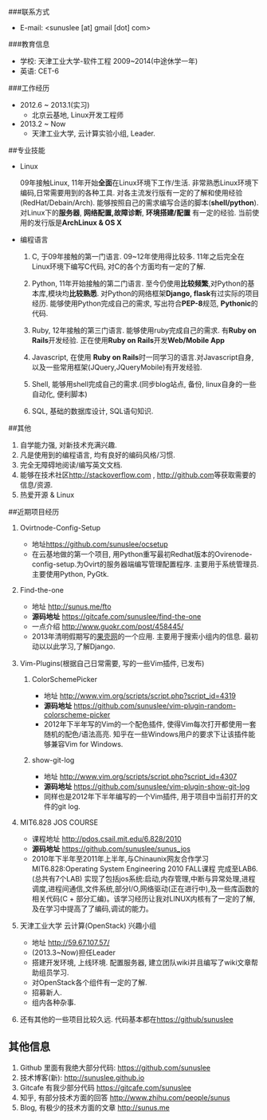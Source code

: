 ###联系方式
* E-mail: <sunuslee [at] gmail [dot] com>

###教育信息
* 学校: 天津工业大学-软件工程 2009~2014(中途休学一年)
* 英语: CET-6

###工作经历
* 2012.6 ~ 2013.1(实习)
    * 北京云基地, Linux开发工程师
* 2013.2 ~ Now
    * 天津工业大学, 云计算实验小组, Leader.


##专业技能
    
* Linux

    09年接触Linux, 11年开始**全面**在Linux环境下工作/生活. 非常熟悉Linux环境下编码,日常需要用到的各种工具. 对各主流发行版有一定的了解和使用经验(RedHat/Debain/Arch). 能够按照自己的需求编写合适的脚本(**shell/python**). 对Linux下的**服务器**, **网络配置,故障诊断**, **环境搭建/配置** 有一定的经验. 当前使用的发行版是**ArchLinux & OS X**

* 编程语言
    1. C, 于09年接触的第一门语言. 09~12年使用得比较多. 11年之后完全在Linux环境下编写C代码, 对C的各个方面均有一定的了解.

    2. Python, 11年开始接触的第二门语言. 至今仍使用**比较频繁**,对Python的基本库,模块均**比较熟悉**. 对Python的网络框架**Django, flask**有过实际的项目经历. 能够使用Python完成自己的需求, 写出符合**PEP-8**规范, **Pythonic**的代码.

    3. Ruby, 12年接触的第三门语言. 能够使用ruby完成自己的需求. 有**Ruby on Rails**开发经验. 正在使用**Ruby on Rails**开发**Web/Mobile App**

    4. Javascript, 在使用 **Ruby on Rails**时一同学习的语言.对Javascript自身,以及一些常用框架(JQuery,JQueryMobile)有开发经验.

    5. Shell, 能够用shell完成自己的需求.(同步blog站点, 备份, linux自身的一些自动化, 便利脚本)

    6. SQL, 基础的数据库设计, SQL语句知识.

##其他
1. 自学能力强, 对新技术充满兴趣.
2. 凡是使用到的编程语言, 均有良好的编码风格/习惯.
3. 完全无障碍地阅读/编写英文文档.
4. 能够在技术社区<http://stackoverflow.com> , <http://github.com>等获取需要的信息/资源.
5. 热爱开源 & Linux

##近期项目经历
1. Ovirtnode-Config-Setup
   * 地址<https://github.com/sunuslee/ocsetup>
   * 在云基地做的第一个项目, 用Python重写最初Redhat版本的Ovirenode-config-setup.为Ovirt的服务器端编写管理配置程序. 主要用于系统管理员. 主要使用Python, PyGtk.

2. Find-the-one
   * 地址 <http://sunus.me/fto>
   * __源码地址__ <https://gitcafe.com/sunuslee/find-the-one>
   * 一点介绍 <http://www.guokr.com/post/458445/>
   * 2013年清明假期写的[果壳网][3]的一个应用. 主要用于搜索小组内的信息. 最初动以以此学习,了解Django.

3. Vim-Plugins(根据自己日常需要, 写的一些Vim插件, 已发布)

   1. ColorSchemePicker
       * 地址 <http://www.vim.org/scripts/script.php?script_id=4319>
       * __源码地址__ <https://github.com/sunuslee/vim-plugin-random-colorscheme-picker>
       * 2012年下半年写的Vim的一个配色插件, 使得Vim每次打开都使用一套随机的配色/语法高亮. 知乎在一些Windows用户的要求下让该插件能够兼容Vim for Windows.

   2. show-git-log
       * 地址 <http://www.vim.org/scripts/script.php?script_id=4307>
       * __源码地址__ <https://github.com/sunuslee/vim-plugin-show-git-log>
       * 同样也是2012年下半年编写的一个Vim插件, 用于项目中当前打开的文件的git log.

4. MIT6.828 JOS COURSE
    * 课程地址 <http://pdos.csail.mit.edu/6.828/2010>
    * __源码地址__ <https://github.com/sunuslee/sunus_jos>
    * 2010年下半年至2011年上半年,与Chinaunix网友合作学习MIT6.828:Operating System Engineering 2010 FALL课程 完成至LAB6.(总共有7个LAB) 实现了包括jos系统:启动,内存管理,中断与异常处理,进程调度,进程间通信,文件系统,部分I/O,网络驱动(正在进行中),及一些库函数的相关代码(C + 部分汇编)。该学习经历让我对LINUX内核有了一定的了解,及在学习中提高了了编码,调试的能力。

5. 天津工业大学 云计算(OpenStack) 兴趣小组
    * 地址 <http://59.67.107.57/>
    * (2013.3~Now)担任Leader
    * 搭建开发环境, 上线环境. 配置服务器, 建立团队wiki并且编写了wiki文章帮助组员学习.
    * 对OpenStack各个组件有一定的了解.
    * 招募新人.
    * 组内各种杂事.

6. 还有其他的一些项目比较久远. 代码基本都在[https://github/sunuslee][6]

## 其他信息
1. Github 里面有我绝大部分代码: <https://github.com/sunuslee>
2. 技术博客(新): <http://sunuslee.github.io>
2. Gitcafe 有我少部分代码 <https://gitcafe.com/sunuslee>
3. 知乎, 有部分技术方面的回答 <http://www.zhihu.com/people/sunus>
4. Blog, 有极少的技术方面的文章 <http://sunus.me>


[1]: https://github.com/sunuslee/ocsetup
[2]: https://gitcafe.com/sunuslee/find-the-one
[3]: http://www.guokr.com
[4]: http://www.vim.org/scripts/script.php?script_id=4319
[5]: http://www.vim.org/scripts/script.php?script_id=4307
[6]: https://github.com/sunuslee
[7]: http://www.vim.org/account/profile.php?user_id=58501
[8]: http://pdos.csail.mit.edu/6.828/2010
[9]: http://59.67.107.57
[10]: http://sunuslee.github.io
